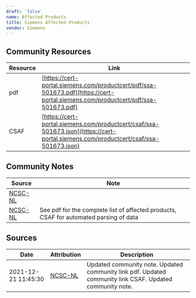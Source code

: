 ```yaml
---
draft: 'false'
name: Affected Products
title: Siemens Affected Products
vendor: Siemens
---
```



## Community Resources
| Resource | Link |
| --- | --- |
| pdf | [https://cert-portal.siemens.com/productcert/pdf/ssa-501673.pdf](https://cert-portal.siemens.com/productcert/pdf/ssa-501673.pdf) |
| CSAF | [https://cert-portal.siemens.com/productcert/csaf/ssa-501673.json](https://cert-portal.siemens.com/productcert/csaf/ssa-501673.json) |

## Community Notes
| Source | Note |
| --- | --- |
| [NCSC-NL](https://github.com/NCSC-NL/log4shell/blob/main/software/README.md) | </ul> |
| [NCSC-NL](https://github.com/NCSC-NL/log4shell/blob/main/software/README.md) | See pdf for the complete list of affected products, CSAF for automated parsing of data |

## Sources
| Date | Attribution | Description |
| --- | --- | --- |
| 2021-12-21 11:45:30 | [NCSC-NL](https://github.com/NCSC-NL/log4shell/blob/main/software/README.md) | Updated community note. Updated community link pdf. Updated community link CSAF. Updated community note.  |
